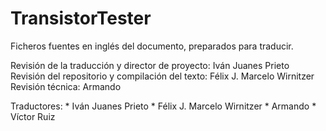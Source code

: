 TransistorTester
================

Ficheros fuentes en inglés del documento, preparados para traducir.

Revisión de la traducción y director de proyecto: Iván Juanes Prieto
Revisión del repositorio y compilación del texto: Félix J. Marcelo Wirnitzer
Revisión técnica: Armando

Traductores:
    * Iván Juanes Prieto
    * Félix J. Marcelo Wirnitzer
    * Armando
    * Víctor Ruiz


